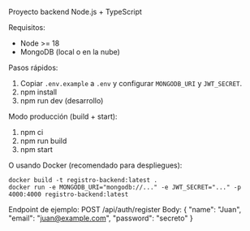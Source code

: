 Proyecto backend Node.js + TypeScript

Requisitos:
- Node >= 18
- MongoDB (local o en la nube)

Pasos rápidos:
1) Copiar `.env.example` a `.env` y configurar `MONGODB_URI` y `JWT_SECRET`.
2) npm install
3) npm run dev (desarrollo)

Modo producción (build + start):

1) npm ci
2) npm run build
3) npm start

O usando Docker (recomendado para despliegues):

	docker build -t registro-backend:latest .
	docker run -e MONGODB_URI="mongodb://..." -e JWT_SECRET="..." -p 4000:4000 registro-backend:latest

Endpoint de ejemplo:
POST /api/auth/register
Body: { "name": "Juan", "email": "juan@example.com", "password": "secreto" }
